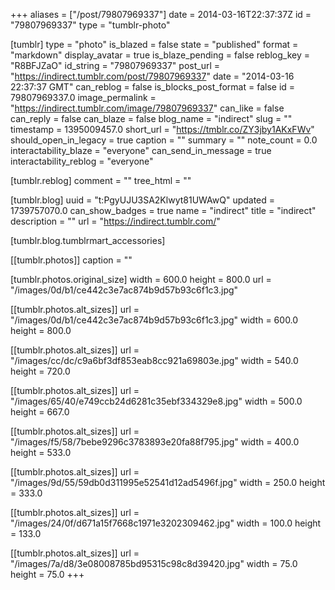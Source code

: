+++
aliases = ["/post/79807969337"]
date = 2014-03-16T22:37:37Z
id = "79807969337"
type = "tumblr-photo"

[tumblr]
type = "photo"
is_blazed = false
state = "published"
format = "markdown"
display_avatar = true
is_blaze_pending = false
reblog_key = "R8BFJZaO"
id_string = "79807969337"
post_url = "https://indirect.tumblr.com/post/79807969337"
date = "2014-03-16 22:37:37 GMT"
can_reblog = false
is_blocks_post_format = false
id = 79807969337.0
image_permalink = "https://indirect.tumblr.com/image/79807969337"
can_like = false
can_reply = false
can_blaze = false
blog_name = "indirect"
slug = ""
timestamp = 1395009457.0
short_url = "https://tmblr.co/ZY3jby1AKxFWv"
should_open_in_legacy = true
caption = ""
summary = ""
note_count = 0.0
interactability_blaze = "everyone"
can_send_in_message = true
interactability_reblog = "everyone"

[tumblr.reblog]
comment = ""
tree_html = ""

[tumblr.blog]
uuid = "t:PgyUJU3SA2Klwyt81UWAwQ"
updated = 1739757070.0
can_show_badges = true
name = "indirect"
title = "indirect"
description = ""
url = "https://indirect.tumblr.com/"

[tumblr.blog.tumblrmart_accessories]

[[tumblr.photos]]
caption = ""

[tumblr.photos.original_size]
width = 600.0
height = 800.0
url = "/images/0d/b1/ce442c3e7ac874b9d57b93c6f1c3.jpg"

[[tumblr.photos.alt_sizes]]
url = "/images/0d/b1/ce442c3e7ac874b9d57b93c6f1c3.jpg"
width = 600.0
height = 800.0

[[tumblr.photos.alt_sizes]]
url = "/images/cc/dc/c9a6bf3df853eab8cc921a69803e.jpg"
width = 540.0
height = 720.0

[[tumblr.photos.alt_sizes]]
url = "/images/65/40/e749ccb24d6281c35ebf334329e8.jpg"
width = 500.0
height = 667.0

[[tumblr.photos.alt_sizes]]
url = "/images/f5/58/7bebe9296c3783893e20fa88f795.jpg"
width = 400.0
height = 533.0

[[tumblr.photos.alt_sizes]]
url = "/images/9d/55/59db0d311995e52541d12ad5496f.jpg"
width = 250.0
height = 333.0

[[tumblr.photos.alt_sizes]]
url = "/images/24/0f/d671a15f7668c1971e3202309462.jpg"
width = 100.0
height = 133.0

[[tumblr.photos.alt_sizes]]
url = "/images/7a/d8/3e08008785bd95315c98c8d39420.jpg"
width = 75.0
height = 75.0
+++
